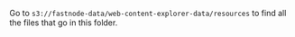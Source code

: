 Go to `s3://fastnode-data/web-content-explorer-data/resources` to find all the files that go in this folder. 